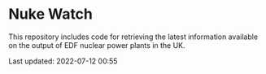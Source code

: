 # Nuke Watch

This repository includes code for retrieving the latest information available on the output of EDF nuclear power plants in the UK.

Last updated: 2022-07-12 00:55